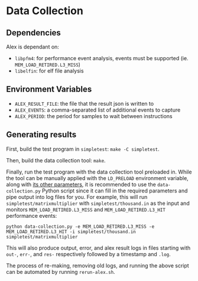 # Data Collection

## Dependencies

Alex is dependant on:

* `libpfm4`: for performance event analysis, events must be supported (ie. `MEM_LOAD_RETIRED.L3_MISS`)
* `libelfin`: for elf file analysis

## Environment Variables

* `ALEX_RESULT_FILE`: the file that the result json is written to
* `ALEX_EVENTS`: a comma-separated list of additional events to capture
* `ALEX_PERIOD`: the period for samples to wait between instructions

## Generating results

First, build the test program in `simpletest`: `make -C simpletest`.

Then, build the data collection tool: `make`.

Finally, run the test program with the data collection tool preloaded in. While the tool can be manually applied with the `LD_PRELOAD` environment variable, along with [its other parameters](#environment-variables), it is recommended to use the `data-collection.py` Python script since it can fill in the required parameters and pipe output into log files for you. For example, this will run `simpletest/matrixmultiplier` with `simpletest/thousand.in` as the input and monitors `MEM_LOAD_RETIRED.L3_MISS` and `MEM_LOAD_RETIRED.L3_HIT` performance events:

```
python data-collection.py -e MEM_LOAD_RETIRED.L3_MISS -e MEM_LOAD_RETIRED.L3_HIT -i simpletest/thousand.in simpletest/matrixmultiplier
```

This will also produce output, error, and alex result logs in files starting with `out-`, `err-`, and `res-` respectively followed by a timestamp and `.log`.

The process of re-making, removing old logs, and running the above script can be automated by running `rerun-alex.sh`.